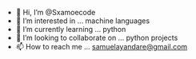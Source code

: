 - 👋 Hi, I’m @Sxamoecode
- 👀 I’m interested in ... machine languages
- 🌱 I’m currently learning ... python
- 💞️ I’m looking to collaborate on ... python projects
- 📫 How to reach me ... samuelayandare@gmail.com

<!---
Sxamoecode/Sxamoecode is a ✨ special ✨ repository because its `README.md` (this file) appears on your GitHub profile.
You can click the Preview link to take a look at your changes.
--->
